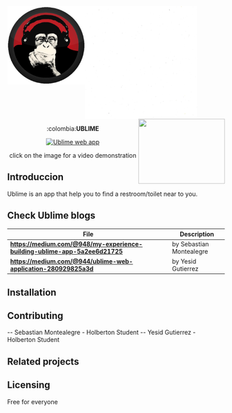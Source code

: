 <div>
<img width="180" height="180" src="static/img/MrUblime5.png" align="left" >
<img width="260" height="260" src="static/img/whiteBackground.jpg" align="center" >
<img width="200" height="150" src="https://davidjohncoleman.com/wp-djc/wp-content/uploads/2017/06/HBTN-Borderless-CMYK-Logo-Vertical-Color-Black@1200ppi-300x236.png" align="right" >
</div>
<p align="center">:colombia:<b>UBLIME</b></p>

<div align="center">
<a href="http://www.youtube.com/watch?feature=player_embedded&v=3q8mkka59KU
" target="_blank"><img width="900" height="480" src="http://img.youtube.com/vi/3q8mkka59KU/0.jpg" alt="Ublime web app"></a>
<p align="center">click on the image for a video demonstration</p>
</div>


## Introduccion

Ublime is an app that help you to find a restroom/toilet near to you.

## Check Ublime blogs

|             File               |             Description                  |
|--------------------------------| ---------------------------------------- |
|**https://medium.com/@948/my-experience-building-ublime-app-5a2ee6d21725**| by Sebastian Montealegre|
|**https://medium.com/@944/ublime-web-application-280929825a3d**| by Yesid Gutierrez|

## Installation

## Contributing
-- Sebastian Montealegre - Holberton Student
-- Yesid Gutierrez - Holberton Student                                          
## Related projects
## Licensing
Free for everyone
